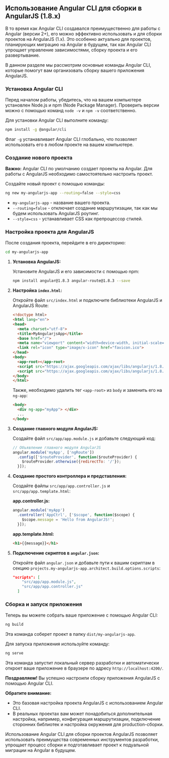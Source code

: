 ## Использование Angular CLI для сборки в AngularJS (1.8.x)

В то время как Angular CLI создавался преимущественно для работы с Angular (версии 2+), его можно эффективно использовать и для сборки проектов на AngularJS (1.x). Это особенно актуально для проектов, планирующих миграцию на Angular в будущем, так как Angular CLI упрощает управление зависимостями, сборку проекта и его развертывание. 

В данном разделе мы рассмотрим основные команды Angular CLI, которые помогут вам организовать сборку вашего приложения AngularJS.

### Установка Angular CLI

Перед началом работы, убедитесь, что на вашем компьютере установлен Node.js и npm (Node Package Manager). Проверить версии можно с помощью команд `node -v` и `npm -v` соответственно. 

Для установки Angular CLI выполните команду:

```bash
npm install -g @angular/cli
```

Флаг `-g` устанавливает Angular CLI глобально, что позволяет использовать его в любом проекте на вашем компьютере.

### Создание нового проекта

**Важно:** Angular CLI по умолчанию создает проекты на Angular. Для работы с AngularJS необходимо самостоятельно настроить проект. 

Создайте новый проект с помощью команды:

```bash
ng new my-angularjs-app --routing=false --style=css
```

* `my-angularjs-app` - название вашего проекта.
* `--routing=false` - отключает создание маршрутизации, так как мы будем использовать AngularJS роутинг.
* `--style=css` - устанавливает CSS как препроцессор стилей.

### Настройка проекта для AngularJS

После создания проекта, перейдите в его директорию:

```bash
cd my-angularjs-app
```

1. **Установка AngularJS:**

   Установите AngularJS и его зависимости с помощью npm:

   ```bash
   npm install angular@1.8.3 angular-route@1.8.3 --save
   ```

2. **Настройка `index.html`:**

   Откройте файл `src/index.html` и подключите библиотеки AngularJS и AngularJS Route:

   ```html
   <!doctype html>
   <html lang="en">
   <head>
     <meta charset="utf-8">
     <title>MyAngularjsApp</title>
     <base href="/">
     <meta name="viewport" content="width=device-width, initial-scale=1">
     <link rel="icon" type="image/x-icon" href="favicon.ico">
   </head>
   <body>
     <app-root></app-root>
     <script src="https://ajax.googleapis.com/ajax/libs/angularjs/1.8.3/angular.min.js"></script>
     <script src="https://ajax.googleapis.com/ajax/libs/angularjs/1.8.3/angular-route.min.js"></script>
   </body>
   </html>
   ```
   Также, необходимо удалить тег `<app-root>` из `body` и заменить его на `ng-app`:
   ```html
   <body>
     <div ng-app="myApp"> </div>
     ...
   </body>
   ```

3. **Создание главного модуля AngularJS:**

   Создайте файл `src/app/app.module.js` и добавьте следующий код:

   ```javascript
   // Объявление главного модуля AngularJS
   angular.module('myApp', ['ngRoute'])
     .config(['$routeProvider', function($routeProvider) {
       $routeProvider.otherwise({redirectTo: '/'});
     }]);
   ```

4. **Создание простого контроллера и представления:**

   Создайте файлы `src/app/app.controller.js` и `src/app/app.template.html`:

   **app.controller.js:**

   ```javascript
   angular.module('myApp')
     .controller('AppCtrl', ['$scope', function($scope) {
       $scope.message = 'Hello from AngularJS!';
     }]);
   ```

   **app.template.html:**

   ```html
   <h1>{{message}}</h1>
   ```

5. **Подключение скриптов в `angular.json`:**

   Откройте файл `angular.json` и добавьте пути к вашим скриптам в секцию `projects.my-angularjs-app.architect.build.options.scripts`:

   ```json
   "scripts": [
       "src/app/app.module.js",
       "src/app/app.controller.js"
     ]
   ```

### Сборка и запуск приложения

Теперь вы можете собрать ваше приложение с помощью Angular CLI:

```bash
ng build
```

Эта команда соберет проект в папку `dist/my-angularjs-app`. 

Для запуска приложения используйте команду:

```bash
ng serve
```

Эта команда запустит локальный сервер разработки и автоматически откроет ваше приложение в браузере по адресу `http://localhost:4200/`. 

**Поздравляем!** Вы успешно настроили сборку приложения AngularJS с помощью Angular CLI.  

**Обратите внимание:** 

* Это базовая настройка проекта AngularJS с использованием Angular CLI. 
* В реальных проектах вам может понадобиться дополнительная настройка, например, конфигурация маршрутизации, подключение сторонних библиотек и настройка окружения для production-сборки. 

Использование Angular CLI для сборки проектов AngularJS позволяет использовать преимущества современных инструментов разработки, упрощает процесс сборки и  подготавливает проект к  подуальной миграции на Angular в будущем. 
